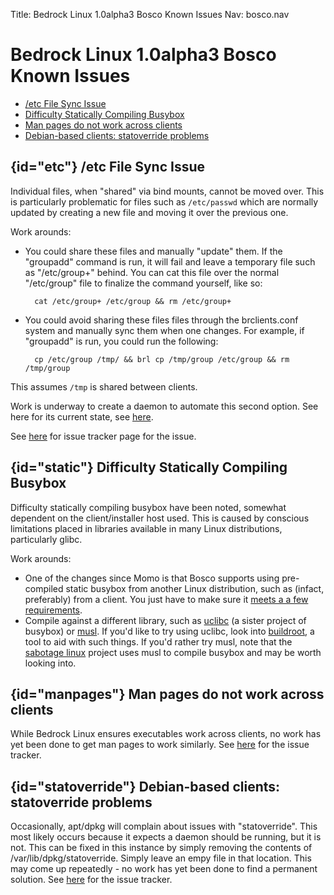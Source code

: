 Title: Bedrock Linux 1.0alpha3 Bosco Known Issues
Nav: bosco.nav

# Bedrock Linux 1.0alpha3 Bosco Known Issues

- [/etc File Sync Issue](#etc)
- [Difficulty Statically Compiling Busybox](#static)
- [Man pages do not work across clients](#manpages)
- [Debian-based clients: statoverride problems](#statoverride)

## {id="etc"} /etc File Sync Issue

Individual files, when "shared" via bind mounts, cannot be moved
over.  This is particularly problematic for files such as `/etc/passwd` which are normally updated by creating a new file and moving it over the previous one.

Work arounds:

- You could share these files and manually "update" them.  If the "groupadd" command is run, it will fail and leave a temporary file such as "/etc/group+" behind.  You can cat this file over the normal "/etc/group" file to finalize the command yourself, like so:

		cat /etc/group+ /etc/group && rm /etc/group+

- You could avoid sharing these files files through the brclients.conf system and manually sync them when one changes.  For example, if "groupadd" is run, you could run the following:

		cp /etc/group /tmp/ && brl cp /tmp/group /etc/group && rm /tmp/group

This assumes `/tmp` is shared between clients.

Work is underway to create a daemon to automate this second option.  See here for its current state, see [here](http://bedrocklinux.org/issues/issue-a158e55ccf9aa3f6eb8036fb086f83c8cdab0cd9.html).

See [here](http://bedrocklinux.org/issues/issue-ed10277445e2bc796171ca53603f0894f300a5ef.html) for issue tracker page for the issue.

## {id="static"} Difficulty Statically Compiling Busybox

Difficulty statically compiling busybox have been noted, somewhat dependent on
the client/installer host used. This is caused by conscious limitations placed
in libraries available in many Linux distributions, particularly glibc.

Work arounds:


- One of the changes since Momo is that Bosco supports using pre-compiled
  static busybox from another Linux distribution, such as (infact, preferably)
  from a client.  You just have to make sure it [meets a a few
  requirements](install.html#busybox-test).
- Compile against a different library, such as [uclibc](http://www.uclibc.org/)
  (a sister project of busybox) or [musl](http://www.musl-libc.org/).  If you'd
  like to try using uclibc, look into
  [buildroot](http://buildroot.uclibc.org/), a tool to aid with such things.
  If you'd rather try musl, note that the [sabotage
  linux](https://github.com/rofl0r/sabotage) project uses musl to compile
  busybox and may be worth looking into.

## {id="manpages"} Man pages do not work across clients

While Bedrock Linux ensures executables work across clients, no work has yet
been done to get man pages to work similarly.  See
[here](http://bedrocklinux.org/issues/issue-2e03cf889532e11876db8b76a2263e206fabdab4.html)
for the issue tracker.

## {id="statoverride"} Debian-based clients: statoverride problems

Occasionally, apt/dpkg will complain about issues with "statoverride". This
most likely occurs because it expects a daemon should be running, but it is
not. This can be fixed in this instance by simply removing the contents of
/var/lib/dpkg/statoverride. Simply leave an empy file in that location. This
may come up repeatedly - no work has yet been done to find a permanent
solution.  See
[here](http://bedrocklinux.org/issues/issue-5b1deb0fff09c4e796bd9421b7014ccb89894f99.html)
for the issue tracker.
